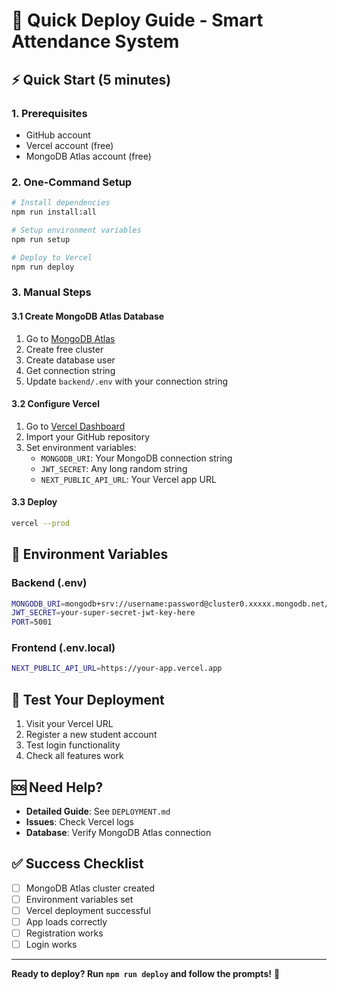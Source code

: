 # 🚀 Quick Deploy Guide - Smart Attendance System

## ⚡ Quick Start (5 minutes)

### 1. Prerequisites
- GitHub account
- Vercel account (free)
- MongoDB Atlas account (free)

### 2. One-Command Setup
```bash
# Install dependencies
npm run install:all

# Setup environment variables
npm run setup

# Deploy to Vercel
npm run deploy
```

### 3. Manual Steps

#### 3.1 Create MongoDB Atlas Database
1. Go to [MongoDB Atlas](https://www.mongodb.com/cloud/atlas)
2. Create free cluster
3. Create database user
4. Get connection string
5. Update `backend/.env` with your connection string

#### 3.2 Configure Vercel
1. Go to [Vercel Dashboard](https://vercel.com/dashboard)
2. Import your GitHub repository
3. Set environment variables:
   - `MONGODB_URI`: Your MongoDB connection string
   - `JWT_SECRET`: Any long random string
   - `NEXT_PUBLIC_API_URL`: Your Vercel app URL

#### 3.3 Deploy
```bash
vercel --prod
```

## 🔧 Environment Variables

### Backend (.env)
```bash
MONGODB_URI=mongodb+srv://username:password@cluster0.xxxxx.mongodb.net/smartattendance
JWT_SECRET=your-super-secret-jwt-key-here
PORT=5001
```

### Frontend (.env.local)
```bash
NEXT_PUBLIC_API_URL=https://your-app.vercel.app
```

## 📱 Test Your Deployment

1. Visit your Vercel URL
2. Register a new student account
3. Test login functionality
4. Check all features work

## 🆘 Need Help?

- **Detailed Guide**: See `DEPLOYMENT.md`
- **Issues**: Check Vercel logs
- **Database**: Verify MongoDB Atlas connection

## ✅ Success Checklist

- [ ] MongoDB Atlas cluster created
- [ ] Environment variables set
- [ ] Vercel deployment successful
- [ ] App loads correctly
- [ ] Registration works
- [ ] Login works

---

**Ready to deploy? Run `npm run deploy` and follow the prompts!** 🚀
